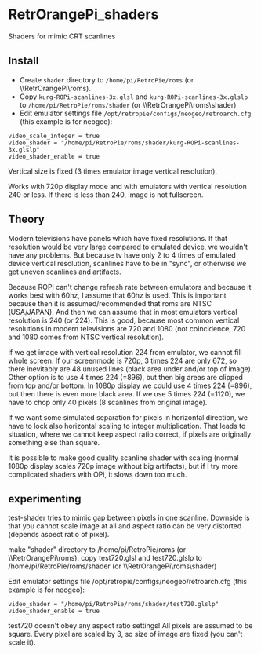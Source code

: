 # RetrOrangePi_shaders
Shaders for mimic CRT scanlines

## Install

- Create `shader` directory to `/home/pi/RetroPie/roms` (or \\\\RetrOrangePi\roms).
- Copy `kurg-ROPi-scanlines-3x.glsl` and `kurg-ROPi-scanlines-3x.glslp` to `/home/pi/RetroPie/roms/shader` (or \\\\RetrOrangePi\roms\shader)
- Edit emulator settings file `/opt/retropie/configs/neogeo/retroarch.cfg` (this example is for neogeo):
```
video_scale_integer = true
video_shader = "/home/pi/RetroPie/roms/shader/kurg-ROPi-scanlines-3x.glslp"
video_shader_enable = true
```

Vertical size is fixed (3 times emulator image vertical resolution).

Works with 720p display mode and with emulators with vertical resolution 240 or less. If there is less than 240, image is not fullscreen.

## Theory

Modern televisions have panels which have fixed resolutions. If that resolution would be very large compared to emulated device, we wouldn't have any problems. But because tv have only 2 to 4 times of emulated device vertical resolution, scanlines have to be in "sync", or otherwise we get uneven scanlines and artifacts.

Because ROPi can't change refresh rate between emulators and because it works best with 60hz, I assume that 60hz is used. This is important because then it is assumed/recommended that roms are NTSC (USA/JAPAN). And then we can assume that in most emulators vertical resolution is 240 (or 224). This is good, because most common vertical resolutions in modern televisions are 720 and 1080 (not coincidence, 720 and 1080 comes from NTSC vertical resolution).

If we get image with vertical resolution 224 from emulator, we cannot fill whole screen. If our screenmode is 720p, 3 times 224 are only 672, so there inevitably are 48 unused lines (black area under and/or top of image). Other option is to use 4 times 224 (=896), but then big areas are clipped from top and/or bottom. In 1080p display we could use 4 times 224 (=896), but then there is even more black area. If we use 5 times 224 (=1120), we have to chop only 40 pixels (8 scanlines from original image).

If we want some simulated separation for pixels in horizontal direction, we have to lock also horizontal scaling to integer multiplication. That leads to situation, where we cannot keep aspect ratio correct, if pixels are originally something else than square.

It is possible to make good quality scanline shader with scaling (normal 1080p display scales 720p image without big artifacts), but if I try more complicated shaders with OPi, it slows down too much.


## experimenting

test-shader tries to mimic gap between pixels in one scanline. Downside is that you cannot scale image at all and aspect ratio can be very distorted (depends aspect ratio of pixel).

make "shader" directory to /home/pi/RetroPie/roms (or \\\\RetrOrangePi\roms).
copy test720.glsl and test720.glslp to /home/pi/RetroPie/roms/shader (or \\\\RetrOrangePi\roms\shader)

Edit emulator settings file /opt/retropie/configs/neogeo/retroarch.cfg (this example is for neogeo):
```
video_shader = "/home/pi/RetroPie/roms/shader/test720.glslp"
video_shader_enable = true
```
test720 doesn't obey any aspect ratio settings! All pixels are assumed to be square. Every pixel are scaled by 3, so size of image are fixed (you can't scale it).
